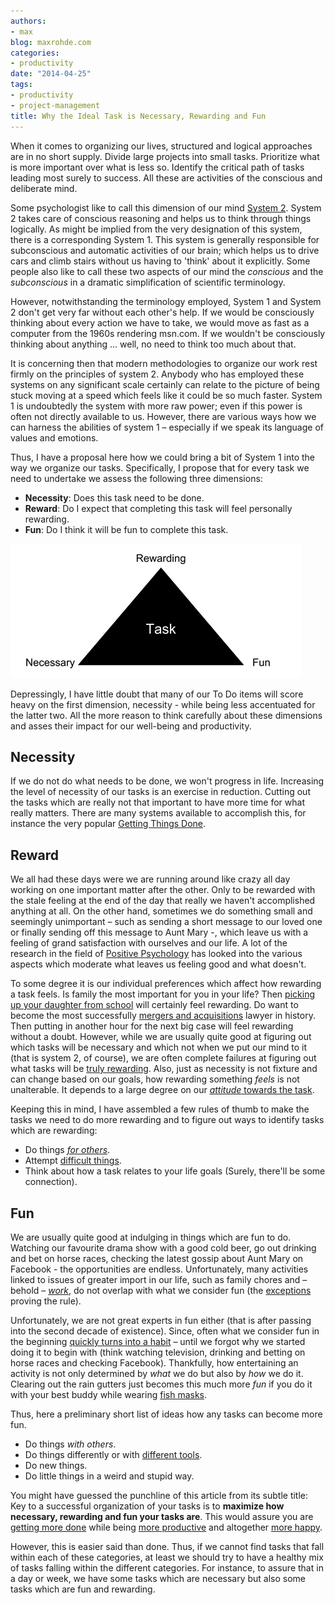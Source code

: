 ```yaml
---
authors:
- max
blog: maxrohde.com
categories:
- productivity
date: "2014-04-25"
tags:
- productivity
- project-management
title: Why the Ideal Task is Necessary, Rewarding and Fun
---
```


When it comes to organizing our lives, structured and logical approaches are in no short supply. Divide large projects into small tasks. Prioritize what is more important over what is less so. Identify the critical path of tasks leading most surely to success. All these are activities of the conscious and deliberate mind.

Some psychologist like to call this dimension of our mind [System 2](http://en.wikipedia.org/wiki/Dual_process_theory). System 2 takes care of conscious reasoning and helps us to think through things logically. As might be implied from the very designation of this system, there is a corresponding System 1. This system is generally responsible for subconscious and automatic activities of our brain; which helps us to drive cars and climb stairs without us having to 'think' about it explicitly. Some people also like to call these two aspects of our mind the _conscious_ and the _subconscious_ in a dramatic simplification of scientific terminology.

However, notwithstanding the terminology employed, System 1 and System 2 don't get very far without each other's help. If we would be consciously thinking about every action we have to take, we would move as fast as a computer from the 1960s rendering msn.com. If we wouldn't be consciously thinking about anything … well, no need to think too much about that.

It is concerning then that modern methodologies to organize our work rest firmly on the principles of system 2. Anybody who has employed these systems on any significant scale certainly can relate to the picture of being stuck moving at a speed which feels like it could be so much faster. System 1 is undoubtedly the system with more raw power; even if this power is often not directly available to us. However, there are various ways how we can harness the abilities of system 1 – especially if we speak its language of values and emotions.

Thus, I have a proposal here how we could bring a bit of System 1 into the way we organize our tasks. Specifically, I propose that for every task we need to undertake we assess the following three dimensions:

- **Necessity**: Does this task need to be done.
- **Reward**: Do I expect that completing this task will feel personally rewarding.
- **Fun**: Do I think it will be fun to complete this task.

![](images/042514_2044_whytheideal1.png)

Depressingly, I have little doubt that many of our To Do items will score heavy on the first dimension, necessity - while being less accentuated for the latter two. All the more reason to think carefully about these dimensions and asses their impact for our well-being and productivity.

## Necessity

If we do not do what needs to be done, we won't progress in life. Increasing the level of necessity of our tasks is an exercise in reduction. Cutting out the tasks which are really not that important to have more time for what really matters. There are many systems available to accomplish this, for instance the very popular [Getting Things Done](http://en.wikipedia.org/wiki/Getting_Things_Done).

## Reward

We all had these days were we are running around like crazy all day working on one important matter after the other. Only to be rewarded with the stale feeling at the end of the day that really we haven't accomplished anything at all. On the other hand, sometimes we do something small and seemingly unimportant – such as sending a short message to our loved one or finally sending off this message to Aunt Mary -, which leave us with a feeling of grand satisfaction with ourselves and our life. A lot of the research in the field of [Positive Psychology](http://en.wikipedia.org/wiki/Positive_psychology) has looked into the various aspects which moderate what leaves us feeling good and what doesn't.

To some degree it is our individual preferences which affect how rewarding a task feels. Is family the most important for you in your life? Then [picking up your daughter from school](http://transitionalmoment.wordpress.com/2013/01/25/i-pick-up-my-kids-late-from-school/) will certainly feel rewarding. Do want to become the most successfully [mergers and acquisitions](http://leadershipwatch-aadboot.com/2014/03/17/mergers-and-acquisitions/) lawyer in history. Then putting in another hour for the next big case will feel rewarding without a doubt. However, while we are usually quite good at figuring out which tasks will be necessary and which not when we put our mind to it (that is system 2, of course), we are often complete failures at figuring out what tasks will be [truly rewarding](http://ceridianblog.wordpress.com/2013/10/25/4-ways-that-employee-rewards-can-make-a-big-difference/). Also, just as necessity is not fixture and can change based on our goals, how rewarding something _feels_ is not unalterable. It depends to a large degree on our [_attitude_ towards the task](http://liesthatlimit.wordpress.com/2014/02/25/need-a-little-attitude-adjustment-at-work/).

Keeping this in mind, I have assembled a few rules of thumb to make the tasks we need to do more rewarding and to figure out ways to identify tasks which are rewarding:

- Do things [_for others_](http://www.marcandangel.com/2012/05/25/60-selfless-ways-to-pay-it-forward/).
- Attempt [difficult things](http://danwaldschmidt.com/2014/01/attitude/hard-things).
- Think about how a task relates to your life goals (Surely, there'll be some connection).

## Fun

We are usually quite good at indulging in things which are fun to do. Watching our favourite drama show with a good cold beer, go out drinking and bet on horse races, checking the latest gossip about Aunt Mary on Facebook - the opportunities are endless. Unfortunately, many activities linked to issues of greater import in our life, such as family chores and – behold – [_work_](http://enpjana.wordpress.com/2013/05/06/how-to-have-fun-at-work/), do not overlap with what we consider fun (the [exceptions](http://www.nytimes.com/2013/12/12/opinion/burkeman-are-we-having-fun-yet.html) proving the rule).

Unfortunately, we are not great experts in fun either (that is after passing into the second decade of existence). Since, often what we consider fun in the beginning [quickly turns into a habit](http://health.usnews.com/health-news/blogs/eat-run/2013/01/30/does-it-only-take-3-weeks-to-form-a-habit) – until we forgot why we started doing it to begin with (think watching television, drinking and betting on horse races and checking Facebook). Thankfully, how entertaining an activity is not only determined by _what_ we do but also by _how_ we do it. Clearing out the rain gutters just becomes this much more _fun_ if you do it with your best buddy while wearing [fish masks](http://www.alibaba.com/product-detail/Realistic-Animal-Full-Head-Mask-Party_1447627053.html).

Thus, here a preliminary short list of ideas how any tasks can become more fun.

- Do things _with others_.
- Do things differently or with [different tools](http://www.javacodegeeks.com/2014/04/do-not-underestimate-the-power-of-the-fun.html).
- Do new things.
- Do little things in a weird and stupid way.

You might have guessed the punchline of this article from its subtle title: Key to a successful organization of your tasks is to **maximize how necessary, rewarding and fun your tasks are**. This would assure you are [getting more done](http://lightarrow.com/best-practices-for-getting-things-done-prioritizing-tasks-in-lifetopix) while being [more productive](http://youngworkathomemoms.wordpress.com/2014/02/20/simple-fun-ways-to-increase-productivity/) and altogether [more happy](http://checkside.wordpress.com/2012/01/20/motivation-revamped-a-summary-of-daniel-h-pinks-new-theory-of-what-motivates-us/).

However, this is easier said than done. Thus, if we cannot find tasks that fall within each of these categories, at least we should try to have a healthy mix of tasks falling within the different categories. For instance, to assure that in a day or week, we have some tasks which are necessary but also some tasks which are fun and rewarding.
